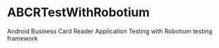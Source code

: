 ABCRTestWithRobotium
====================

Android Business Card Reader Application Testing with Robotium testing framework
